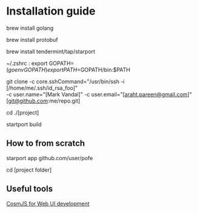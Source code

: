 # Installation guide

brew install golang

brew install protobuf 

brew install tendermint/tap/starport 

~/.zshrc :
export GOPATH=$(go env GOPATH)
export PATH=$GOPATH/bin:$PATH

git clone -c core.sshCommand="/usr/bin/ssh -i [/home/me/.ssh/id_rsa_foo]" \
-c user.name="[Mark Vandal]" -c user.email="[araht.pareen@gmail.com]" [git@github.com:me/repo.git]

cd ./[project]

startport build

## How to from scratch

starport app github.com/user/pofe

cd [project folder]


## Useful tools
[CosmJS for Web UI development](https://github.com/cosmos/cosmjs)